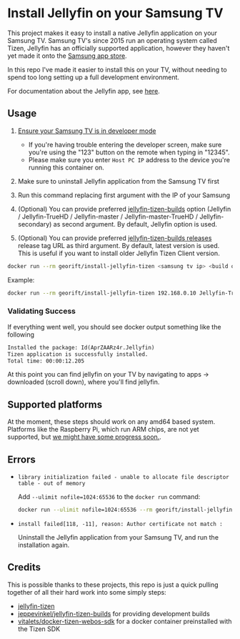 # Install Jellyfin on your Samsung TV

This project makes it easy to install a native Jellyfin application on your
Samsung TV. Samsung TV's since 2015 run an operating system called Tizen,
Jellyfin has an officially supported application, however they haven't yet made
it onto the [Samsung app store](https://github.com/jellyfin/jellyfin-tizen/issues/94).

In this repo I've made it easier to install this on your TV, without needing to
spend too long setting up a full development environment.

For documentation about the Jellyfin app, see [here](https://github.com/jellyfin/jellyfin-tizen).

## Usage

1. [Ensure your Samsung TV is in developer mode](https://developer.samsung.com/smarttv/develop/getting-started/using-sdk/tv-device.html#Connecting-the-TV-and-SDK)

   - If you're having trouble entering the developer screen, make sure you're using the "123" button on the remote when typing in "12345".
   - Please make sure you enter `Host PC IP` address to the device you're running this container on.

2. Make sure to uninstall Jellyfin application from the Samsung TV first
3. Run this command replacing first argument with the IP of your Samsung
4. (Optional) You can provide preferred [jellyfin-tizen-builds](https://github.com/jeppevinkel/jellyfin-tizen-builds) option (Jellyfin / Jellyfin-TrueHD / Jellyfin-master / Jellyfin-master-TrueHD / Jellyfin-secondary) as second argument. By default, Jellyfin option is used.
5. (Optional) You can provide preferred [jellyfin-tizen-builds releases](https://github.com/jeppevinkel/jellyfin-tizen-builds/releases) release tag URL as third argument. By default, latest version is used. This is useful if you want to install older Jellyfin Tizen Client version.

```bash
docker run --rm georift/install-jellyfin-tizen <samsung tv ip> <build option> <tag url>
```

Example:

```bash
docker run --rm georift/install-jellyfin-tizen 192.168.0.10 Jellyfin-TrueHD "https://github.com/jeppevinkel/jellyfin-tizen-builds/releases/tag/2024-05-13-0139"
```

### Validating Success

If everything went well, you should see docker output something like the following

```txt
Installed the package: Id(AprZAARz4r.Jellyfin)
Tizen application is successfully installed.
Total time: 00:00:12.205
```

At this point you can find jellyfin on your TV by navigating to apps -> downloaded (scroll down), where you'll find jellyfin.

## Supported platforms

At the moment, these steps should work on any amd64 based system. Platforms
like the Raspberry Pi, which run ARM chips, are not yet supported, but
[we might have some progress soon.](https://github.com/Georift/install-jellyfin-tizen/issues/10).

## Errors

- `library initialization failed - unable to allocate file descriptor table - out of memory`

  Add `--ulimit nofile=1024:65536` to the `docker run` command:

  ```bash
  docker run --ulimit nofile=1024:65536 --rm georift/install-jellyfin-tizen <samsung tv ip> <build option> <tag url>
  ```

- `install failed[118, -11], reason: Author certificate not match :`

  Uninstall the Jellyfin application from your Samsung TV, and run the installation again.

## Credits

This is possible thanks to these projects, this repo is just a quick pulling together
of all their hard work into some simply steps:

- [jellyfin-tizen](https://github.com/jellyfin/jellyfin-tizen)
- [jeppevinkel/jellyfin-tizen-builds](https://github.com/jeppevinkel/jellyfin-tizen-builds) for providing development builds
- [vitalets/docker-tizen-webos-sdk](https://github.com/vitalets/docker-tizen-webos-sdk) for a docker container preinstalled with the Tizen SDK
